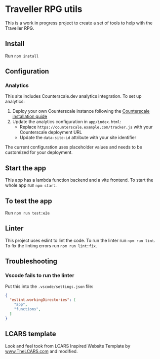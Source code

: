# Traveller RPG utils
This is a work in progress project to create a set of tools to help with the Traveller RPG.

## Install
Run `npm install`

## Configuration

### Analytics
This site includes Counterscale.dev analytics integration. To set up analytics:

1. Deploy your own Counterscale instance following the [Counterscale installation guide](https://github.com/benvinegar/counterscale#installation)
2. Update the analytics configuration in `app/index.html`:
   - Replace `https://counterscale.example.com/tracker.js` with your Counterscale deployment URL
   - Update the `data-site-id` attribute with your site identifier

The current configuration uses placeholder values and needs to be customized for your deployment.

## Start the app
This app has a lambda function backend and a vite frontend. To start the whole app run `npm start`.

## To test the app
Run `npm run test:e2e`

## Linter
This project uses eslint to lint the code. To run the linter run `npm run lint`. To fix the linting errors run `npm run lint:fix`.

## Troubleshooting

### Vscode fails to run the linter
Put this into the `.vscode/settings.json` file:
```json
{
  "eslint.workingDirectories": [
    "app",
    "functions",
  ]
}
```

## LCARS template
 
 Look and feel took from LCARS Inspired Website Template by www.TheLCARS.com and modified.
